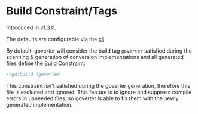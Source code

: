 # Build Constraint/Tags

Introduced in v1.3.0.

The defaults are configurable via the [cli](./cli.md).

By default, goverter will consider the build tag `goverter` satisfied during
the scanning & generation of conversion implementations and all generated files
define the [Build Constraint](https://pkg.go.dev/cmd/go#hdr-Build_constraints):

```go
//go:build !goverter
```

This constraint isn't satisfied during the goverter generation, therefore this
file is excluded and ignored. This feature is to ignore and suppress compile
errors in unneeded files, so goverter is able to fix them with the newly
generated implementation.
